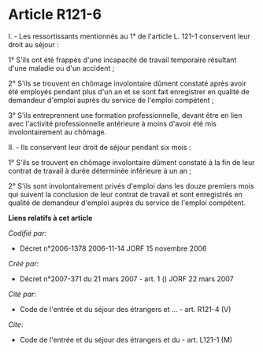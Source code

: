 # Article R121-6

I. - Les ressortissants mentionnés au 1° de l'article L. 121-1 conservent leur droit au séjour :

1° S'ils ont été frappés d'une incapacité de travail temporaire résultant d'une maladie ou d'un accident ;

2° S'ils se trouvent en chômage involontaire dûment constaté après avoir été employés pendant plus d'un an et se sont fait
enregistrer en qualité de demandeur d'emploi auprès du service de l'emploi compétent ;

3° S'ils entreprennent une formation professionnelle, devant être en lien avec l'activité professionnelle antérieure à moins
d'avoir été mis involontairement au chômage.

II. - Ils conservent leur droit de séjour pendant six mois :

1° S'ils se trouvent en chômage involontaire dûment constaté à la fin de leur contrat de travail à durée déterminée
inférieure à un an ;

2° S'ils sont involontairement privés d'emploi dans les douze premiers mois qui suivent la conclusion de leur contrat de
travail et sont enregistrés en qualité de demandeur d'emploi auprès du service de l'emploi compétent.

**Liens relatifs à cet article**

_Codifié par_:

  - Décret n°2006-1378 2006-11-14 JORF 15 novembre 2006

_Créé par_:

  - Décret n°2007-371 du 21 mars 2007 - art. 1 () JORF 22 mars 2007

_Cité par_:

  - Code de l'entrée et du séjour des étrangers et ... - art. R121-4 (V)

_Cite_:

  - Code de l'entrée et du séjour des étrangers et du  - art. L121-1 (M)
